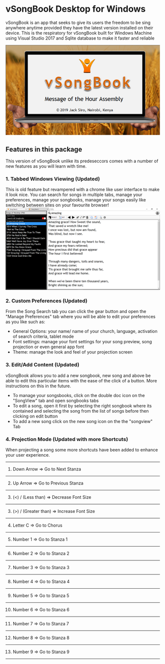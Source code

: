 # vSongBook Desktop for Windows
vSongBook is an app that seeks to give its users the freedom to be sing anywhere anytime provided they have the latest version installed on their device. This is the respiratory for vSongBook built for Windows Machine using Visual Studio 2017 and Sqlite database to make it faster and reliable

<img src="vsb1.png" />

## Features in this package
This version of vSongBook unlike its predeseccors comes with a number of new features as you will learn with time.
### 1. Tabbed Windows Viewing (Updated)
This is old feature but revampered with a chrome like user interface to make it look nice. You can search for songs in multiple tabs, manage your preferences, manage your songbooks, manage your songs easily like switching between sites on your favourite browser!
<img src="vsb2.png" />

### 2. Custom Preferences (Updated)
From the Song Search tab you can click the gear button and open the "Manage Preferences" tab where you will be able to edit your preferences as you like such as:
* General Options: your name/ name of your church, language, activation of search criteria, tablet mode
* Font settings: manage your font settings for your song preview, song projection or even general app font
* Theme: manage the look and feel of your projection screen

### 3. Edit/Add Content (Updated)
vSongBook allows you to add a new songbook, new song and above be able to edit this particular items with the ease of the click of a button. More instructions on this in the future.
* To manage your songsbooks, click on the double doc icon on the "SongView" tab and open songbooks tabs
* To edit a song, open it first by selecting the right songbook where its contained and selecting the song from the list of songs before then clicking on edit button
* To add a new song click on the new song icon on the the "songview" Tab

### 4. Projection Mode (Updated with more Shortcuts)
When projecting a song some more shortcuts have been added to enhance your user experience.

-----------------------------------------------------------------
1.	Down Arrow => Go to Next Stanza	
-----------------------------------------------------------------
2.	Up Arrow => Go to Previous Stanza	
-----------------------------------------------------------------
3.	(<) / (Less than) => Decrease Font Size
-----------------------------------------------------------------	
3.	(>) / (Greater than) => Increase Font Size	
-----------------------------------------------------------------
4.	Letter C => Go to Chorus	
-----------------------------------------------------------------
5.	Number 1 => Go to Stanza 1	
-----------------------------------------------------------------
6.	Number 2 => Go to Stanza 2	
-----------------------------------------------------------------
7.	Number 3 => Go to Stanza 3	
-----------------------------------------------------------------
8.	Number 4 => Go to Stanza 4	
-----------------------------------------------------------------
9.	Number 5 => Go to Stanza 5	
-----------------------------------------------------------------
10.	Number 6 => Go to Stanza 6	
-----------------------------------------------------------------
11.	Number 7 => Go to Stanza 7	
-----------------------------------------------------------------
12.	Number 8 => Go to Stanza 8	
-----------------------------------------------------------------
13.	Number 9 => Go to Stanza 9	
-----------------------------------------------------------------



